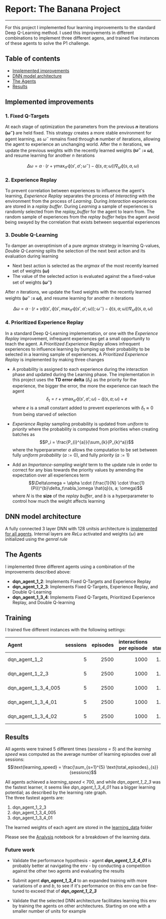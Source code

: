 # Report: The Banana Project
---
For this project I implemented four learning improvements to the standard Deep Q-Learning method.  I used this improvements in different combinations to implement three different agens, and trained five instances of these agents to solve the P1 challenge.

## Table of contents
- [Implemented improvements](#implemented-improvements)
- [DNN model architecture](#dnn-model-architecture)
- [The Agents](#the-agents)
- [Results](#results)

## Implemented improvements
### 1. Fixed Q-Targets
At each stage of optimization the parameters from the previous **_n_** iterations **($\omega^{-}$)** are held fixed.  This strategy creates a more stable environment for agent learning, as $\omega^{-}$ remains fixed through **_n_** number of iterations, allowing the agent to experience an unchanging world.  After the _n_ iterations, we update the previous weights with the recently learned weights __($\omega^{-}$ := $\omega$)__, and resume learning for another _n_ iterations

$$\Delta\omega = \alpha \cdot (r + \gamma \max_{a'}{\hat{q}(s', a'; \omega^{-})} - \hat{q}(s, a; \omega)) \nabla_{\omega}\hat{q}(s, a, \omega)$$

### 2. Experience Replay
To prevent correlation between experiences to influence the agent's learning, _Experience Replay_ separates the process of _Interacting_ with the environment from the process of _Learning_.  During _Interaction_ experiences are stored in a _replay buffer_.  During _Learning_ a sample of experiences is randomly selected from the _replay_buffer_ for the agent to learn from.  The random sample of experiences from the _replay buffer_ helps the agent avoid being swayed by the correlation that exists between sequential experiences

### 3. Double Q-Learning
To damper an overoptimism of a pure _argmax_ strategy in learning Q-values, _Double Q-Learning_ splits the selection of the next best action and its evaluation during learning
- Next best action is selected as the _argmax_ of the most recently learned set of weights __($\omega$)__
- The value of the selected action is evaluated against the a fixed-value set of weights __($\omega^{-}$)__

After _n_ iterations, we update the fixed weights with the recently learned weights __($\omega^{-}$ := $\omega$)__, and resume learning for another _n_ iterations

$$\Delta\omega = \alpha \cdot (r + \gamma \hat{q}(s', \hat{q}(s', \max_{a'}{\hat{q}(s', a'; \omega)}); \omega^{-}) - \hat{q}(s, a; \omega)) \nabla_{\omega}\hat{q}(s, a, \omega)$$

### 4. Prioritized Experience Replay
In a standard Deep Q-Learning implementation, or one with the _Experience Replay_ improvement, infrequent experiences get a small opportunity to teach the agent.  A _Prioritized Experience Replay_ allows infrequent experiences to influence learning by bumping up their probability to be selected in a learning sample of experiences.  A _Prioritized Experience Replay_ is implemented by making three changes
- A probability is assigned to each experience during the interaction phase and updated during the Learning phase.  The implementation in this project uses the __TD error delta__ ($\delta_{t}$) as the priority for the experience, the bigger the error, the more the experience can teach the agent
$$\delta_{t} = r + \gamma \max_{a'}{\hat{q}(s', a'; \omega)} - \hat{q}(s, a; \omega) + e$$
where $e$ is a small constant added to prevent experiences with $\delta_{t} \approx 0$ from being starved of selection

- _Experience Replay_ sampling probability is updated from _uniform_ to _priority_ where the probability is computed from priorities when creating batches as
$$P_i = \frac{P_{i}^{a}}{\sum_{k}{P_{k}^a}}$$
where the hyperparameter $a$ allows the computation to be set between fully _uniform probability_ ($a := 0$), and fully _priority_ ($a := 1$)

- Add an _Importance-sampling weight_ term to the update rule in order to correct for any bias towards the priority values by amending the expectation over all experiences term
$$\Delta\omega = \alpha \cdot (\frac{1}{N} \cdot \frac{1}{Pi})^{b}\delta_t\nabla_\omega \hat{q}(s, a; \omega)$$
where $N$ is the __size__ of the _replay buffer_, and $b$ is a hyperparameter to control how much the weight affects learning

## DNN model architecture
A fully connected 3 layer DNN with 128 unitsis architecture is [implemented for all agents](model/dqn_model.py).  Internal layers are _ReLu_ activated and weights ($\omega$) are initialized using the _genral rule_

## The Agents
I implemented three different agents using a combination of the improvements described above:
- **dqn_agent_1_2**: Implements Fixed Q-Targets and Experience Replay
- **dqn_agent_1_2_3**: Implements Fixed Q-Targets, Experience Replay, and Double Q-Learning
- **dqn_agent_1_3_4**: Implements Fixed Q-Targets, Prioritized Experience Replay, and Double Q-learning

## Training
I trained five different instances with the following settings: 

| Agent | sessions | episodes | interactions per episode | $\epsilon$ start | $\epsilon$ decay | replay $a$ | replay $b$ | $e$ |
|:---|---:|---:|---:|---:|---:|---:|---:|---:|
|dqn_agent_1_2|5|2500|1000|1.0|0.995|n/a|n/a|1e-5|
|dqn_agent_1_2_3|5|2500|1000|1.0|0.995|n/a|n/a|1e-5|
|dqn_agent_1_3_4_005|5|2500|1000|1.0|0.995|0.05|0.4|1e-5|
|dqn_agent_1_3_4_01|5|2500|1000|1.0|0.995|0.1|0.4|1e-5|
|dqn_agent_1_3_4_02|5|2500|1000|1.0|0.995|0.2|0.4|1e-5|

## Results
All agents were trained 5 different times (_sessions = 5_) and the _learning speed_ was computed as the average number of learning episodes over all sessions:
$$\text{learning_speed} = \frac{\sum_{s=1}^{5} \text{total_episodes}_{s}}{sessions}$$

All agents achieved a _learning_speed_ < 700, and while _dqn_agent_1_2_3_ was the fastest learner, it seems like _dqn_agent_1_3_4_01_ has a bigger learning potential; as described by the learning rate graph.  
The three fastest agents are:
1. dqn_agent_1_2_3
2. dqn_agent_1_3_4_005
3. dqn_agent_1_3_4_01

The learned weights of each agent are stored in the [learning_data](learning_data/) folder

Please see the [Analysis](Analysis.ipynb) notebook for a breakdown of the learning data.

### Future work
- Validate the performance hypothesis - agent **_dqn_agent_1_3_4_01_** is probably better at navigating the env - by conducting a competition against the other two agents and evaluating the results

- Submit agent **_dqn_agent_1_3_4_** to an expanded training with more variations of $a$ and $b$, to see if it's performance on this env can be fine-tuned to exceed that of **_dqn_agent_1_2_3_**

- Validate that the selected DNN architecture facilitates learning this env by training the agents on other architectures.  Starting on one with a smaller number of units for example
